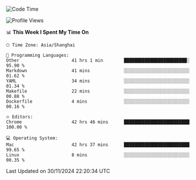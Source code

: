 <!--START_SECTION:waka-->
![Code Time](http://img.shields.io/badge/Code%20Time-3%2C090%20hrs%2010%20mins-blue)

![Profile Views](http://img.shields.io/badge/Profile%20Views-0-blue)

📊 **This Week I Spent My Time On** 

```text
🕑︎ Time Zone: Asia/Shanghai

💬 Programming Languages: 
Other                    41 hrs 1 min        ████████████████████████░   95.90 % 
Markdown                 41 mins             ░░░░░░░░░░░░░░░░░░░░░░░░░   01.62 % 
YAML                     34 mins             ░░░░░░░░░░░░░░░░░░░░░░░░░   01.34 % 
Makefile                 22 mins             ░░░░░░░░░░░░░░░░░░░░░░░░░   00.88 % 
Dockerfile               4 mins              ░░░░░░░░░░░░░░░░░░░░░░░░░   00.16 % 

🔥 Editors: 
Chrome                   42 hrs 46 mins      █████████████████████████   100.00 % 

💻 Operating System: 
Mac                      42 hrs 37 mins      █████████████████████████   99.65 % 
Linux                    8 mins              ░░░░░░░░░░░░░░░░░░░░░░░░░   00.35 % 
```


 Last Updated on 30/11/2024 22:20:34 UTC
<!--END_SECTION:waka-->